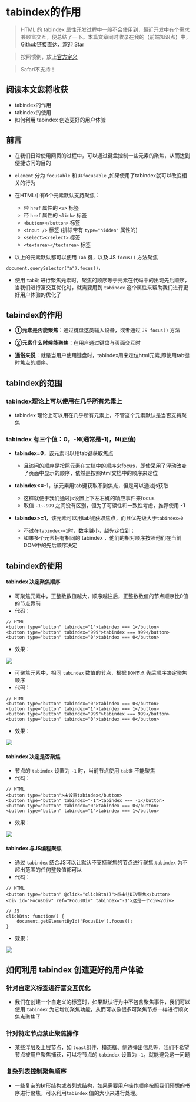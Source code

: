 # tabindex的作用
> HTML 的 tabindex 属性开发过程中一般不会使用到，最近开发中有个需求兼顾富交互，便总结了一下。本篇文章同时收录在我的【前端知识点】中，[Github链接直达，欢迎 Star](https://github.com/programmer-zhang/front-end)

> 按照惯例，放上[官方定义](http://www.w3school.com.cn/tags/att_standard_tabindex.asp)

> Safari不支持！

## 阅读本文您将收获
* tabindex的作用
* tabindex的使用
* 如何利用 tabindex 创造更好的用户体验

## 前言
* 在我们日常使用网页的过程中，可以通过键盘控制一些元素的聚焦，从而达到便捷访问的目的

* `element` 分为 `focusable` 和 `非focusable` ,如果使用了tabindex就可以改变相关的行为

* 在HTML中有6个元素默认支持聚焦：
	* 带 `href` 属性的 `<a>` 标签
	* 带 `href` 属性的 `<link>` 标签
	* `<button></button>` 标签
	* `<input />` 标签 (排除带有 `type="hidden"` 属性的)
	* `<select></select>` 标签
	* `<textarea></textarea>` 标签
* 以上的元素默认都可以使用 `Tab` 键，以及 JS `focus()` 方法聚焦

```
document.querySelector("a").focus();
```

* 使用 `tab键` 进行聚焦元素时，聚焦的顺序等于元素在代码中的出现先后顺序，当我们进行富交互优化时，就需要用到 `tabindex` 这个属性来帮助我们进行更好用户体验的优化了

## tabindex的作用
* **①元素是否能聚焦**：通过键盘这类输入设备，或者通过 `JS focus()` 方法

* **②元素什么时候能聚焦**：在用户通过键盘与页面交互时

* **通俗来说**：就是当用户使用键盘时，tabindex用来定位html元素,即使用tab键时焦点的顺序。

## tabindex的范围
### tabindex理论上可以使用在几乎所有元素上
* tabindex 理论上可以用在几乎所有元素上，不管这个元素默认是当否支持聚焦

### tabindex 有三个值：0，-N(通常是-1)，N(正值)
* **tabindex=0**，该元素可以用tab键获取焦点
	* 且访问的顺序是按照元素在文档中的顺序来focus，即使采用了浮动改变了页面中显示的顺序，依然是按照html文档中的顺序来定位

* **tabindex<=-1**，该元素用tab键获取不到焦点，但是可以通过js获取
	* 这样就便于我们通过js设置上下左右键的响应事件来focus
	* 取值 `-1~-999` 之间没有区别，但为了可读性和一致性考虑，推荐使用 **-1**

* **tabindex>=1**，该元素可以用tab键获取焦点，而且优先级大于`tabindex=0`
	* 不过在`tabindex>=1`时，数字越小，越先定位到；
	* 如果多个元素拥有相同的 tabindex ，他们的相对顺序按照他们在当前DOM中的先后顺序决定

## tabindex的使用
#### tabindex 决定聚焦顺序
* 可聚焦元素中，正整数数值越大，顺序越往后，正整数数值的节点顺序比0值的节点靠前
* 代码：

```
// HTML
<button type="button" tabindex="1">tabindex === 1</button>
<button type="button" tabindex="999">tabindex === 999</button>
<button type="button" tabindex="0">tabindex === 0</button>
```

* 效果：

![](../images/tabindex/tabindex1.gif)

* 可聚焦元素中，相同 `tabindex` 数值的节点，根据 `DOM节点` 先后顺序决定聚焦顺序
* 代码：

```
// HTML
<button type="button" tabindex="0">tabindex === 0</button>
<button type="button" tabindex="1">tabindex === 1</button>
<button type="button" tabindex="999">tabindex === 999</button>
<button type="button" tabindex="0">tabindex === 0</button>
```

* 效果：

![](../images/tabindex/tabindex2.gif)

#### tabindex 决定是否聚焦
* 节点的 `tabindex` 设置为 `-1` 时，当前节点使用 `tab键` 不能聚焦
* 代码：

```
// HTML
<button type="button">未设置tabindex</button>
<button type="button" tabindex="-1">tabindex === -1</button>
<button type="button" tabindex="0">tabindex === 0</button>
<button type="button" tabindex="1">tabindex === 1</button>
```

* 效果：

![](../images/tabindex/tabindex3.gif)

#### tabindex 与JS编程聚焦
* 通过 `tabindex` 结合JS可以让默认不支持聚焦的节点进行聚焦,`tabindex` 为不超出范围的任何整数值都可以
* 代码：

```
// HTML
<button type="button" @click="clickBtn()">点击让DIV聚焦</button>
<div id="FocusDiv" ref="FocusDiv" tabindex="-1">这是一个div</div>

// JS
clickBtn: function() {
    document.getElementById('FocusDiv').focus();
}
```

* 效果：

![](../images/tabindex/tabindex4.gif)

## 如何利用 tabindex 创造更好的用户体验
### 针对自定义标签进行富交互优化
* 我们在创建一个自定义的标签时，如果默认行为中不包含聚焦事件，我们可以使用 `tabindex` 为它增加聚焦功能，从而可以像很多可聚焦节点一样进行顺次焦点聚焦了

### 针对特定节点禁止聚焦操作
* 某些浮层及上层节点，如 `toast`组件、模态框、侧边弹出信息等，我们不希望节点被用户聚焦捕获，可以将节点的 `tabindex` 设置为 `-1`，就能避免这一问题

### 复杂列表控制聚焦顺序
* 一些复杂的树形结构或者列式结构，如果需要用户操作顺序按照我们预想的书序进行聚焦，可以利用`tabindex` 值的大小来进行处理。